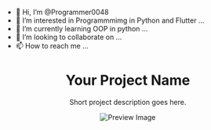 - 👋 Hi, I’m @Programmer0048
- 👀 I’m interested in Programmmimg in Python and Flutter ...
- 🌱 I’m currently learning OOP in python ...
- 💞️ I’m looking to collaborate on ...
- 📫 How to reach me ...
<div align="center">
  <h1>Your Project Name</h1>
  <p>Short project description goes here.</p>
  <img src="preview.png" alt="Preview Image">
</div>

<!---
Programmer0048/Programmer0048 is a ✨ special ✨ repository because its `README.md` (this file) appears on your GitHub profile.
You can click the Preview link to take a look at your changes.
--->

